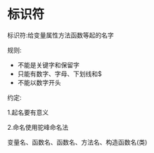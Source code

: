 # 标识符

标识符:给变量属性方法函数等起的名字

规则:

- 不能是关键字和保留字
- 只能有数字、字母、下划线和$
- 不能以数字开头

约定:

1.起名要有意义

2.命名使用驼峰命名法

变量名、函数名、函数名、方法名、构造函数名(类)

